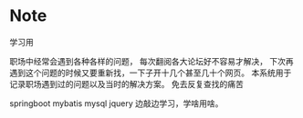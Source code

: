# Note
学习用

职场中经常会遇到各种各样的问题，
每次翻阅各大论坛好不容易才解决，
下次再遇到这个问题的时候又要重新找，一下子开十几个甚至几十个网页。
本系统用于记录职场遇到过的问题以及当时的解决方案。
免去反复查找的痛苦

springboot mybatis mysql jquery
边敲边学习，学啥用啥。
